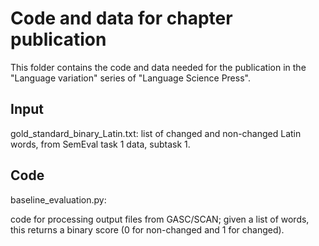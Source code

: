 # Code and data for chapter publication

This folder contains the code and data needed for the publication in the "Language variation" series of "Language Science Press".

## Input

gold_standard_binary_Latin.txt: list of changed and non-changed Latin words, from SemEval task 1 data, subtask 1.


## Code

baseline_evaluation.py:

code for processing output files from GASC/SCAN; given a list of words, this returns a binary score (0 for non-changed and 1 for changed).

